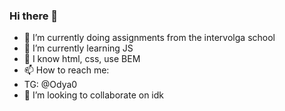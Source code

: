 ### Hi there 👋

- 🔭 I’m currently doing assignments from the intervolga school
- 🌱 I’m currently learning JS
- 🤔 I know html, css, use BEM
- 📫 How to reach me: 
- TG: @Odya0
- 👯 I’m looking to collaborate on idk
